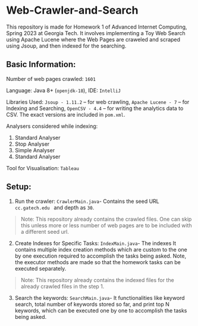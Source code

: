 # Web-Crawler-and-Search
This repository is made for Homework 1 of Advanced Internet Computing, Spring 2023 at Georgia Tech. It involves implementing a Toy Web Search using Apache Lucene where the Web Pages are craweled and scraped using Jsoup, and then indexed for the searching.

## Basic Information:
Number of web pages crawled: `1601`

Language: Java 8+ (`openjdk-18`), IDE: `IntelliJ`

Libraries Used: `Jsoup - 1.11.2` – for web crawling, `Apache Lucene - 7` – for Indexing and Searching, `OpenCSV - 4.4` – for writing the analytics data to CSV. The exact versions are included in `pom.xml`.

Analysers considered while indexing:
1.	Standard Analyser
2.	Stop Analyser
3.	Simple Analyser
4.	Standard Analyser

Tool for Visualisation: `Tableau`

## Setup: 

1. Run the crawler: `CrawlerMain.java`- Contains the seed URL `cc.gatech.edu ` and depth as `30`. 
> Note: This repository already contains the crawled files. One can skip this unless more or less number of web pages are to be included with a different seed url. 

2. Create Indexes for Specific Tasks: `IndexMain.java`- The indexes It contains multiple  index creation methods which are custom to the one by one execution required to accomplish the tasks being asked. Note, the executor methods are made so that the homework tasks can be executed separately. 
> Note: This repository already contains the indexed files for the already crawled files in the step 1. 

3. Search the keywords: `SearchMain.java`- It functionalities like keyword search, total number of keywords stored so far, and print top N keywords, which can be executed one by one to accomplish the tasks being asked.





